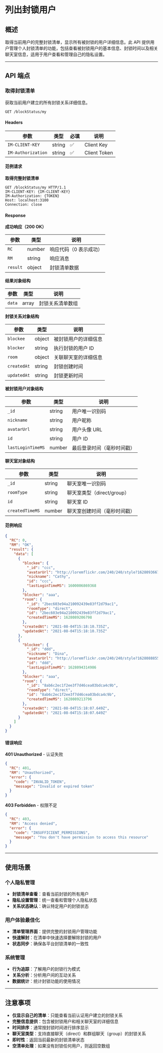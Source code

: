 # 列出封锁用户

## 概述

取得当前用户的完整封锁清单，显示所有被封锁的用户详细信息。此 API 提供用户管理个人封锁清单的功能，包括查看被封锁用户的基本信息、封锁时间以及相关聊天室信息，适用于用户查看和管理自己的隐私设置。

------

## API 端点

### 取得封锁清单

获取当前用户建立的所有封锁关系详细信息。

```http
GET /blockStatus/my
```

#### Headers

| 参数               | 类型   | 必填 | 说明           |
| ------------------ | ------ | ---- | -------------- |
| `IM-CLIENT-KEY`    | string | ✅    | Client Key     |
| `IM-Authorization` | string | ✅    | Client Token   |

#### 范例请求

**取得完整封锁清单**

```http
GET /blockStatus/my HTTP/1.1
IM-CLIENT-KEY: {IM-CLIENT-KEY}
IM-Authorization: {TOKEN}
Host: localhost:3100
Connection: close
```

#### Response

**成功响应（200 OK）**

| 参数     | 类型   | 说明                   |
| -------- | ------ | ---------------------- |
| `RC`     | number | 响应代码（0 表示成功） |
| `RM`     | string | 响应消息               |
| `result` | object | 封锁清单数据           |

**结果对象结构**

| 参数   | 类型  | 说明               |
| ------ | ----- | ------------------ |
| `data` | array | 封锁关系清单数组   |

**封锁关系对象结构**

| 参数        | 类型   | 说明                          |
| ----------- | ------ | ----------------------------- |
| `blockee`   | object | 被封锁用户的详细信息          |
| `blocker`   | string | 执行封锁的用户 ID             |
| `room`      | object | 关联聊天室的详细信息          |
| `createdAt` | string | 封锁创建时间                  |
| `updatedAt` | string | 封锁更新时间                  |

**被封锁用户对象结构**

| 参数              | 类型   | 说明                          |
| ----------------- | ------ | ----------------------------- |
| `_id`             | string | 用户唯一识别码                |
| `nickname`        | string | 用户昵称                      |
| `avatarUrl`       | string | 用户头像 URL                  |
| `id`              | string | 用户 ID                       |
| `lastLoginTimeMS` | number | 最后登录时间（毫秒时间戳）    |

**聊天室对象结构**

| 参数            | 类型   | 说明                              |
| --------------- | ------ | --------------------------------- |
| `_id`           | string | 聊天室唯一识别码                  |
| `roomType`      | string | 聊天室类型（direct/group）        |
| `id`            | string | 聊天室 ID                         |
| `createdTimeMS` | number | 聊天室创建时间（毫秒时间戳）      |

#### 范例响应

```json
{
  "RC": 0,
  "RM": "OK",
  "result": {
    "data": [
      {
        "blockee": {
          "_id": "ccc",
          "avatarUrl": "http://loremflickr.com/240/240/style?1628093667",
          "nickname": "Cathy",
          "id": "ccc",
          "lastLoginTimeMS": 1600006869368
        },
        "blocker": "aaa",
        "room": {
          "_id": "2bec603e94a210092439e83ff2d79ac1",
          "roomType": "direct",
          "id": "2bec603e94a210092439e83ff2d79ac1",
          "createdTimeMS": 1628089206798
        },
        "createdAt": "2021-08-04T15:18:10.735Z",
        "updatedAt": "2021-08-04T15:18:10.735Z"
      },
      {
        "blockee": {
          "_id": "ddd",
          "nickname": "Dina",
          "avatarUrl": "http://loremflickr.com/240/240/style?1628088855",
          "id": "ddd",
          "lastLoginTimeMS": 1628094314986
        },
        "blocker": "aaa",
        "room": {
          "_id": "8ab6c2ec1f2ee3f7d46cea03bdca4c9b",
          "roomType": "direct",
          "id": "8ab6c2ec1f2ee3f7d46cea03bdca4c9b",
          "createdTimeMS": 1628089213796
        },
        "createdAt": "2021-08-04T15:18:07.649Z",
        "updatedAt": "2021-08-04T15:18:07.649Z"
      }
    ]
  }
}
```

#### 错误响应

**401 Unauthorized** - 认证失败

```json
{
  "RC": 401,
  "RM": "Unauthorized",
  "error": {
    "code": "INVALID_TOKEN",
    "message": "Invalid or expired token"
  }
}
```

**403 Forbidden** - 权限不足

```json
{
  "RC": 403,
  "RM": "Access denied",
  "error": {
    "code": "INSUFFICIENT_PERMISSIONS",
    "message": "You don't have permission to access this resource"
  }
}
```

------

## 使用场景

### 个人隐私管理
- **封锁清单查看**：查看当前封锁的所有用户
- **隐私设置管理**：统一查看和管理个人隐私状态
- **关系状态确认**：确认特定用户的封锁状态

### 用户体验最佳化
- **清单管理界面**：提供完整的封锁用户管理功能
- **快速解封**：在清单中快速选择要解除封锁的用户
- **状态同步**：确保各平台封锁清单的一致性

### 系统管理
- **行为追踪**：了解用户的封锁行为模式
- **关系分析**：分析用户间的互动关系
- **数据统计**：统计封锁功能的使用情况

------

## 注意事项

- **仅显示自己的清单**：只能查看当前认证用户建立的封锁关系
- **完整信息提供**：包含被封锁用户和相关聊天室的详细信息
- **时间排序**：通常按封锁时间进行排序显示
- **聊天室类型**：支持直接聊天（direct）和群组聊天（group）的封锁关系
- **即时性**：返回当前最新的封锁清单状态
- **空清单处理**：如果没有封锁任何用户，则返回空数组